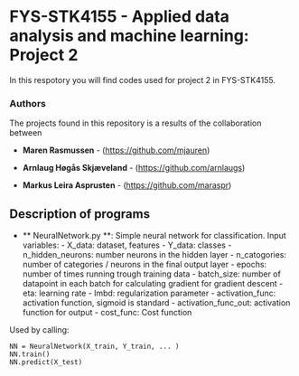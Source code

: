 # FYS-STK4155 - Applied data analysis and machine learning: Project 2

In this respotory you will find codes used for project 2 in FYS-STK4155. 

### Authors
The projects found in this repository is a results of the collaboration between

* **Maren Rasmussen** - (https://github.com/mjauren)

* **Arnlaug Høgås Skjæveland** - (https://github.com/arnlaugs)

* **Markus Leira Asprusten** - (https://github.com/maraspr)



## Description of programs

* ** NeuralNetwork.py **: 
Simple neural network for classification. 
    Input variables:
        - X_data: dataset, features
        - Y_data: classes
        - n_hidden_neurons: number neurons in the hidden layer
        - n_catogories: number of categories / neurons in the final
            output layer
        - epochs: number of times running trough training data
        - batch_size: number of datapoint in each batch for calculating
            gradient for gradient descent
        - eta: learning rate
        - lmbd: regularization parameter
        - activation_func: activation function, sigmoid is standard
        - activation_func_out: activation function for output
        - cost_func: Cost function

Used by calling:

    NN = NeuralNetwork(X_train, Y_train, ... )
    NN.train() 
    NN.predict(X_test)
